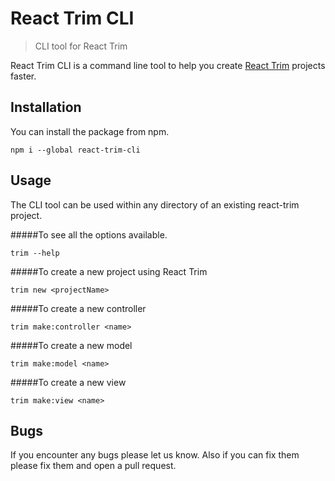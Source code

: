# React Trim CLI

> CLI tool for React Trim

React Trim CLI is a command line tool to help you create [React Trim](https://github.com/abubakir1997/react-trim) projects faster.

## Installation

You can install the package from npm.

```
npm i --global react-trim-cli
```

## Usage

The CLI tool can be used within any directory of an existing react-trim project.

#####To see all the options available.

```
trim --help
```

#####To create a new project using React Trim

```
trim new <projectName>
```

#####To create a new controller

```
trim make:controller <name>
```

#####To create a new model

```
trim make:model <name>
```

#####To create a new view

```
trim make:view <name>
```

## Bugs

If you encounter any bugs please let us know. Also if you can fix them please fix them and open a pull request.
